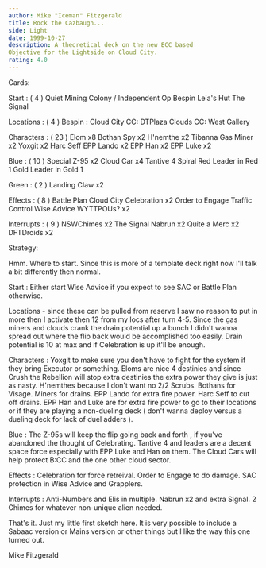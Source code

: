 ```yaml
---
author: Mike "Iceman" Fitzgerald
title: Rock the Cazbaugh...
side: Light
date: 1999-10-27
description: A theoretical deck on the new ECC based
Objective for the Lightside on Cloud City.
rating: 4.0
---
```

Cards: 

Start : ( 4 )
Quiet Mining Colony / Independent Op
Bespin
Leia's Hut
The Signal

Locations : ( 4 )
Bespin : Cloud City
CC: DTPlaza
Clouds
CC: West Gallery

Characters : ( 23 )
Elom x8
Bothan Spy x2
H'nemthe x2
Tibanna Gas Miner x2
Yoxgit x2
Harc Seff
EPP Lando x2
EPP Han x2
EPP Luke x2

Blue : ( 10 )
Special Z-95 x2
Cloud Car x4
Tantive 4
Spiral
Red Leader in Red 1
Gold Leader in Gold 1

Green : ( 2 )
Landing Claw x2

Effects : ( 8 )
Battle Plan
Cloud City Celebration x2
Order to Engage
Traffic Control
Wise Advice
WYTTPOUs? x2

Interrupts : ( 9 )
NSWChimes x2
The Signal
Nabrun x2
Quite a Merc x2
DFTDroids x2


Strategy: 

Hmm. Where to start. Since this is more of a template deck right now I'll talk a bit differently then normal.

Start : Either start Wise Advice if you expect to see SAC or Battle Plan otherwise.

Locations - since these can be pulled from reserve I saw no reason to put in more then I activate then 12 from my locs after turn 4-5. Since the gas miners and clouds crank the drain potential up a bunch I didn't wanna spread out where the flip back would be accomplished too easily. Drain potential is 10 at max and if Celebration is up it'll be enough.

Characters : Yoxgit to make sure you don't have to fight for the system if they bring Executor or something. Eloms are nice 4 destinies and since Crush the Rebellion will stop extra destinies the extra power they give is just as nasty. H'nemthes because I don't want no 2/2 Scrubs. Bothans for Visage. Miners for drains. EPP Lando for extra fire power. Harc Seff to cut off drains. EPP Han and Luke are for extra fire power to go to their locations or if they are playing a non-dueling deck ( don't wanna deploy versus a dueling deck for lack of duel adders ).

Blue : The Z-95s will keep the flip going back and forth , if you've abandoned the thought of Celebrating. Tantive 4 and leaders are a decent space force especially with EPP Luke and Han on them. The Cloud Cars will help protect B:CC and the one other cloud sector.

Effects : Celebration for force retreival. Order to Engage to do damage. SAC protection in Wise Advice and Grapplers.

Interrupts : Anti-Numbers and Elis in multiple. Nabrun x2 and extra Signal. 2 Chimes for whatever non-unique alien needed.

That's it. Just my little first sketch here. It is very possible to include a Sabaac version or Mains version or other things but I like the way this one turned out.

Mike Fitzgerald 